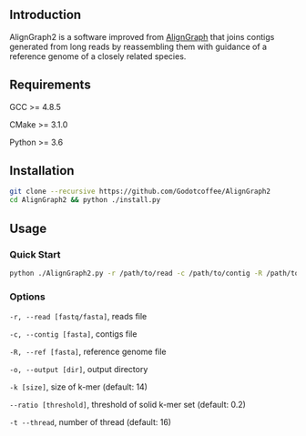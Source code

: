 ## Introduction

AlignGraph2 is a software improved from [AlignGraph][aligngraph] that 
joins contigs generated from long reads by reassembling them with 
guidance of a reference genome of a closely related species.

## Requirements

GCC >= 4.8.5

CMake >= 3.1.0

Python >= 3.6

## Installation

```sh
git clone --recursive https://github.com/Godotcoffee/AlignGraph2
cd AlignGraph2 && python ./install.py
```

## Usage

### Quick Start

```sh
python ./AlignGraph2.py -r /path/to/read -c /path/to/contig -R /path/to/reference -o /path/to/output
```

### Options
`-r, --read [fastq/fasta]`, reads file

`-c, --contig [fasta]`, contigs file

`-R, --ref [fasta]`, reference genome file

`-o, --output [dir]`, output directory

`-k [size]`, size of k-mer (default: 14)

`--ratio [threshold]`, threshold of solid k-mer set (default: 0.2)

`-t --thread`, number of thread (default: 16)

[aligngraph]: https://github.com/baoe/AlignGraph